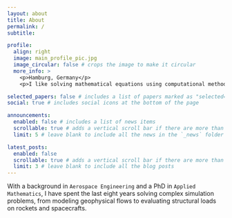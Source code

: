 ```yaml
---
layout: about
title: About
permalink: /
subtitle: 

profile:
  align: right
  image: main_profile_pic.jpg
  image_circular: false # crops the image to make it circular
  more_info: >
    <p>Hamburg, Germany</p>
    <p>I like solving mathematical equations using computational methods!</p>

selected_papers: false # includes a list of papers marked as "selected={true}"
social: true # includes social icons at the bottom of the page

announcements:
  enabled: false # includes a list of news items
  scrollable: true # adds a vertical scroll bar if there are more than 3 news items
  limit: 5 # leave blank to include all the news in the `_news` folder

latest_posts:
  enabled: false
  scrollable: true # adds a vertical scroll bar if there are more than 3 new posts items
  limit: 3 # leave blank to include all the blog posts
---
```


With a background in `Aerospace Engineering` and a PhD in `Applied Mathematics`, I have spent the last eight years solving complex simulation problems, from modeling geophysical flows to evaluating structural loads on rockets and spacecrafts.

<!-- Hi, my name is Kamal. I am a PhD student at the Maths department of University of Hamburg. Under the supervision of Dr. Peter Korn (from the Max Planck Institute for Meteorology), my research focuses on the use of stochastic parameterization methods to quantify the uncertainty due to unresolved small scale processes in geophysical fluid dynamics (GFD). Over the last couple of years, I have developed numerical solvers for various GFD equations, most notably, for stochastic coupled ocean atmosphere climate model.

I hold a bachelor's degree in Aerospace engineering and have worked at the Indian space research organisation (ISRO) for four years. During my time at ISRO, i conducted structural design, analysis, and testing of different launch vehicle subsystems. I was fascinated by the software such as Ansys and Abaqus used to carry out structural analysis. Curiosity to the understand the underlying mathematical equations and the software development process led me to pursue a masters in Applied mathematics and eventually a PhD. -->
